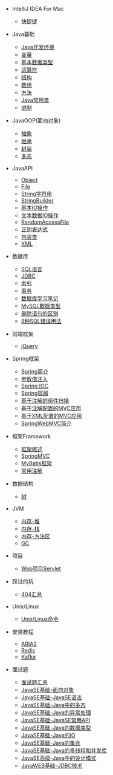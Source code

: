 - IntelliJ IDEA For Mac 

  - [快捷键](Documents/IDEA/快捷键.md)


- Java基础

  - [Java开发环境](Documents/JavaSE/Java基础/Java开发环境.md)
  - [变量](Documents/JavaSE/Java基础/变量.md)
  - [基本数据类型](Documents/JavaSE/Java基础/基本数据类型.md)
  - [运算符](Documents/JavaSE/Java基础/运算符.md)
  - [结构](Documents/JavaSE/Java基础/结构.md)
  - [数组](Documents/JavaSE/Java基础/数组.md)
  - [方法](Documents/JavaSE/Java基础/方法.md)
  - [Java常用类](Documents/JavaSE/Java基础/Java常用类.md)
  - [进制](Documents/JavaSE/Java基础/进制.md)


- JavaOOP(面向对象)

  - [抽象](Documents/JavaSE/JavaOOP/抽象.md)
  - [继承](Documents/JavaSE/JavaOOP/继承.md)
  - [封装](Documents/JavaSE/JavaOOP/封装.md)
  - [多态](Documents/JavaSE/JavaOOP/多态.md)

- JavaAPI

  - [Object](Documents/JavaSE/API/Object.md)
  - [File](Documents/JavaSE/API/File.md)
  - [String字符串](Documents/JavaSE/API/String字符串.md)
  - [StringBuilder](Documents/JavaSE/API/StringBuilder.md)
  - [基本IO操作](Documents/JavaSE/API/基本IO操作.md)
  - [文本数据IO操作](Documents/JavaSE/API/文本数据IO操作.md)
  - [RandomAccessFile](Documents/JavaSE/API/RandomAccessFile.md)
  - [正则表达式](Documents/JavaSE/API/正则表达式.md)
  - [包装类](Documents/JavaSE/API/包装类.md)
  - [XML](Documents/JavaSE/API/XML.md)

- 数据库

  - [SQL语言](Documents/数据库/SQL.md)
  - [JDBC](Documents/数据库/JDBC.md)
  - [索引](Documents/数据库/索引.md)
  - [事务](Documents/数据库/事务.md)
  - [数据库学习笔记](Documents/数据库/数据库学习笔记.md)
  - [MySQL数据类型](Documents/数据库/MySQL数据类型.md)
  - [删除语句的区别](Documents/数据库/删除语句的区别.md)
  - [8种SQL错误用法](Documents/数据库/八种SQL错误用法.md)


- 前端框架

  - [jQuery](Documents/框架/前端框架/jQuery.md)


- Spring框架

  - [Spring简介](Documents/框架/Spring框架/Spring简介.md)
  - [参数值注入](Documents/框架/Spring框架/参数值注入.md)
  - [Spring IOC](Documents/框架/Spring框架/SpringIOC.md)
  - [Spring容器](Documents/框架/Spring框架/Spring容器.md)
  - [基于注解的组件扫描](Documents/框架/Spring框架/基于注解的组件扫描.md)
  - [基于注解配置的MVC应用](Documents/框架/Spring框架/基于注解配置的MVC应用.md)
  - [基于XML配置的MVC应用](Documents/框架/Spring框架/基于XML配置的MVC应用.md)
  - [SpringWebMVC简介](Documents/框架/Spring框架/SpringWebMVC简介.md)


- 框架Framework

  - [框架概述](Documents/框架/框架概述.md)
  - [SpringMVC](Documents/框架/SpringMVC.md)
  - [MyBatis框架](Documents/框架/MyBatis框架.md)
  - [常用注解](Documents/框架/常用注解.md)

- 数据结构

  - [树](Documents/数据结构/树.md)

- JVM

  - [内存-堆](Documents/JVM/内存-堆.md)
  - [内存-栈](Documents/JVM/内存-栈.md)
  - [内存-方法区](Documents/JVM/内存-方法区.md)
  - [GC](Documents/JVM/GC.md)


- 项目

  - [Web项目Servlet](Documents/项目/Web项目Servlet.md)
  
- 踩过的坑

  - [404汇总](Documents/踩过的坑/404汇总.md)

- Unix/Linux 

  - [Unix/Linux命令](Documents/Linux/Linux命令.md)




- 安装教程

  - [ARIA2](Documents/安装教程/aria2.md)
  - [Redis](Documents/安装教程/Redis.md)
  - [Kafka](Documents/安装教程/Kafka.md)



- 面试题 

  - [面试题汇总](Documents/面试刷题/面试题汇总.md)
  - [JavaSE基础-面向对象](Documents/面试刷题/JavaSE基础/面向对象.md)
  - [JavaSE基础-JavaSE语法](Documents/面试刷题/JavaSE基础/JavaSE语法.md)
  - [JavaSE基础-Java中的多态](Documents/面试刷题/JavaSE基础/Java中的多态.md)
  - [JavaSE基础-Java的异常处理](Documents/面试刷题/JavaSE基础/Java的异常处理.md)
  - [JavaSE基础-JavaSE常用API](Documents/面试刷题/JavaSE基础/JavaSE常用API.md)
  - [JavaSE基础-Java的数据类型](Documents/面试刷题/JavaSE基础/Java的数据类型.md)
  - [JavaSE基础-Java的IO](Documents/面试刷题/JavaSE基础/Java的IO.md)
  - [JavaSE基础-Java的集合](Documents/面试刷题/JavaSE基础/Java的集合.md)
  - [JavaSE基础-Java的多线程和并发库](Documents/面试刷题/JavaSE基础/Java的多线程和并发库.md)
  - [JavaSE高级-Java中的设计模式](Documents/面试刷题/JavaSE高级/Java中的设计模式.md)
  - [JavaWEB基础-JDBC技术](Documents/面试刷题/JavaWEB基础/JDBC技术.md)


